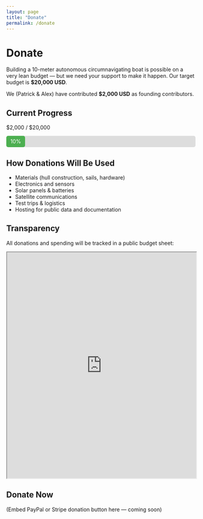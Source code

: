 ```yaml
---
layout: page
title: "Donate"
permalink: /donate
---
```


# Donate

Building a 10-meter autonomous circumnavigating boat is possible on a very lean budget — but we need your support to make it happen. Our target budget is **$20,000 USD**.

We (Patrick & Alex) have contributed **$2,000 USD** as founding contributors.


## Current Progress

$2,000 / $20,000

<div style="background-color: #ddd; width: 100%; height: 30px; border-radius: 5px;">
  <div style="background-color: #4CAF50; width: 10%; height: 30px; border-radius: 5px; text-align: center; color: white; line-height: 30px;">
    10%
  </div>
</div>


## How Donations Will Be Used

- Materials (hull construction, sails, hardware)  
- Electronics and sensors  
- Solar panels & batteries  
- Satellite communications  
- Test trips & logistics  
- Hosting for public data and documentation  

## Transparency

All donations and spending will be tracked in a public budget sheet:

<iframe src="https://docs.google.com/spreadsheets/d/e/2PACX-1vRpxcH8Oe2mhZSpgjpCTVGKvif21FOegQuKaVF2l0kC6vFePlyXx6I7TKu5r0ouYKKSBk8rN2B-wUtn/pubhtml?widget=true&amp;headers=false" width="100%" height="600"></iframe>


## Donate Now

(Embed PayPal or Stripe donation button here — coming soon)
